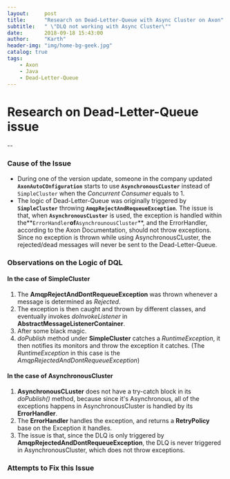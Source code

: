 ```yaml
---
layout:     post
title:      "Research on Dead-Letter-Queue with Async Cluster on Axon"
subtitle:   " \"DLQ not working with Async Cluster\""
date:       2018-09-18 15:43:00
author:     "Karth"
header-img: "img/home-bg-geek.jpg"
catalog: true
tags:
    - Axon
    - Java
    - Dead-Letter-Queue
---
```


# Research on Dead-Letter-Queue issue
--

### Cause of the Issue
- During one of the version update, someone in the company updated **`AxonAutoCOnfiguration`** starts to use **`AsynchronousCLuster`** instead of `SimpleCluster` when the *Concurrent Consumer* equals to 1. 
- The logic of Dead-Letter-Queue was originally triggered by **`SimpleCluster`** throwing **`AmqpRejectAndRequeueException`**. The issue is that, when **`AsynchronousCLuster`** is used, the exception is handled within the**`ErrorHandler`**of**`AsynchrounousCluster`**, and the ErrorHandler, according to the Axon Documentation, should not throw exceptions. Since no exception is thrown while using AsynchronousCLuster, the rejected/dead messages will never be sent to the Dead-Letter-Queue.

### Observations on the Logic of DQL
#### In the case of SimpleCluster
1. The **AmqpRejectAndDontRequeueException** was thrown whenever a message is determined as *Rejected*.
2. The exception is then caught and thrown by different classes, and eventually invokes *doInvokeListener* in **AbstractMessageListenerContainer**. 
3. After some black magic.
4. *doPublish* method under **SimpleCluster** catches a *RuntimeException*, it then notifies its monitors and throw the exception it catches. (The *RuntimeException* in this case is the *AmqpRejectedAndDontRequeueException*)  

#### In the case of AsynchronousCluster
1. **AsynchronousCLuster** does not have a try-catch block in its *doPublish()* method, because since it's Asynchronous, all of the exceptions happens in AsynchronousCluster is handled by its **ErrorHandler**. 
2. The **ErrorHandler** handles the exception, and returns a **RetryPolicy** base on the Exception it handles. 
3. The issue is that, since the DLQ is only triggered by **AmqpRejectedAndDontRequeueException**, the DLQ is never triggered in AsynchronousCluster, which does not throw exceptions.   

### Attempts to Fix this Issue 
